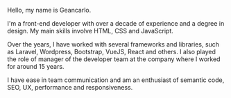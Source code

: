 Hello, my name is Geancarlo.

I'm a front-end developer with over a decade of experience and a degree in design. My main skills involve HTML, CSS and JavaScript.

Over the years, I have worked with several frameworks and libraries, such as Laravel, Wordpress, Bootstrap, VueJS, React and others. I also played the role of manager of the developer team at the company where I worked for around 15 years.

I have ease in team communication and am an enthusiast of semantic code, SEO, UX, performance and responsiveness.
